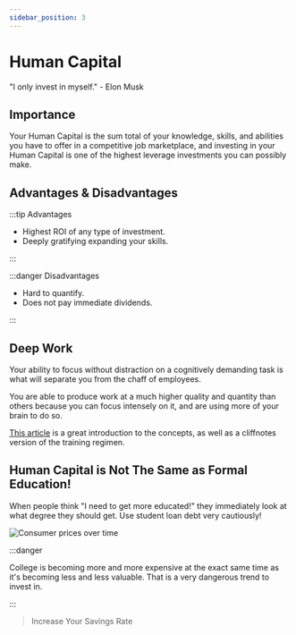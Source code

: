 ```yaml
---
sidebar_position: 3
---
```


# Human Capital

"I only invest in myself." - Elon Musk

## Importance

Your Human Capital is the sum total of your knowledge, skills, and abilities you have to offer in a competitive job marketplace, and investing in your Human Capital is one of the highest leverage investments you can possibly make.

## Advantages & Disadvantages

:::tip Advantages

- Highest ROI of any type of investment.
- Deeply gratifying expanding your skills.

:::

:::danger Disadvantages

- Hard to quantify.
- Does not pay immediate dividends.

:::

## Deep Work

Your ability to focus without distraction on a cognitively demanding task is what will separate you from the chaff of employees.

You are able to produce work at a much higher quality and quantity than others because you can focus intensely on it, and are using more of your brain to do so.

[This article](https://blog.doist.com/deep-work/) is a great introduction to the concepts, as well as a cliffnotes version of the training regimen.

## Human Capital is Not The Same as Formal Education!

When people think "I need to get more educated!" they immediately look at what degree they should get. Use student loan debt very cautiously! 

![Consumer prices over time](/img/20yr-price-changes.svg)

:::danger

College is becoming more and more expensive at the exact same time as it's becoming less and less valuable. 
That is a very dangerous trend to invest in.

:::

>Increase Your Savings Rate